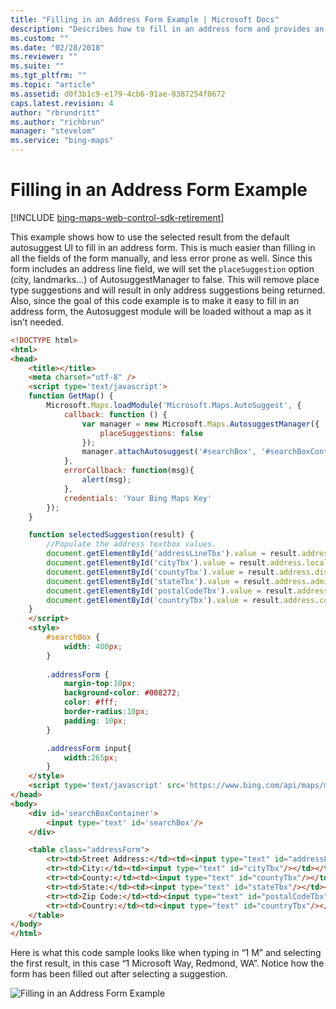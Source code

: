 ```yaml
---
title: "Filling in an Address Form Example | Microsoft Docs"
description: "Describes how to fill in an address form and provides an example for filling in an address form in HTML."
ms.custom: ""
ms.date: "02/28/2018"
ms.reviewer: ""
ms.suite: ""
ms.tgt_pltfrm: ""
ms.topic: "article"
ms.assetid: d0f3b1c9-e179-4cb6-91ae-8387254f0672
caps.latest.revision: 4
author: "rbrundritt"
ms.author: "richbrun"
manager: "stevelom"
ms.service: "bing-maps"
---
```


# Filling in an Address Form Example

[!INCLUDE [bing-maps-web-control-sdk-retirement](../../../includes/bing-maps-web-control-sdk-retirement.md)]

This example shows how to use the selected result from the default autosuggest UI to fill in an address form. This is much easier than filling in all the fields of the form manually, and less error prone as well. Since this form includes an address line field, we will set the `placeSuggestion` option (city, landmarks…) of AutosuggestManager to false. This will remove place type suggestions and will result in only address suggestions being returned. Also, since the goal of this code example is to make it easy to fill in an address form, the Autosuggest module will be loaded without a map as it isn’t needed.

```html
<!DOCTYPE html>
<html>
<head>
    <title></title>
    <meta charset="utf-8" />
	<script type='text/javascript'>
    function GetMap() {
        Microsoft.Maps.loadModule('Microsoft.Maps.AutoSuggest', {
            callback: function () {
                var manager = new Microsoft.Maps.AutosuggestManager({
                    placeSuggestions: false
                });
                manager.attachAutosuggest('#searchBox', '#searchBoxContainer', selectedSuggestion);
            },
            errorCallback: function(msg){
                alert(msg);
            },
            credentials: 'Your Bing Maps Key' 
        });
    }

    function selectedSuggestion(result) {
        //Populate the address textbox values.
        document.getElementById('addressLineTbx').value = result.address.addressLine || '';
        document.getElementById('cityTbx').value = result.address.locality || '';
        document.getElementById('countyTbx').value = result.address.district || '';
        document.getElementById('stateTbx').value = result.address.adminDistrict || '';
        document.getElementById('postalCodeTbx').value = result.address.postalCode || '';
        document.getElementById('countryTbx').value = result.address.countryRegion || '';
    }
    </script>
    <style>
        #searchBox {
            width: 400px;
        }
        
        .addressForm {
            margin-top:10px;
            background-color: #008272;
            color: #fff;
            border-radius:10px;
            padding: 10px;
        }

        .addressForm input{
            width:265px;
        }
    </style>
    <script type='text/javascript' src='https://www.bing.com/api/maps/mapcontrol?callback=GetMap' async defer></script>
</head>
<body>
    <div id='searchBoxContainer'>
        <input type='text' id='searchBox'/>
    </div>

    <table class="addressForm">
        <tr><td>Street Address:</td><td><input type="text" id="addressLineTbx"/></td></tr>
        <tr><td>City:</td><td><input type="text" id="cityTbx"/></td></tr>
        <tr><td>County:</td><td><input type="text" id="countyTbx"/></td></tr>
        <tr><td>State:</td><td><input type="text" id="stateTbx"/></td></tr>
        <tr><td>Zip Code:</td><td><input type="text" id="postalCodeTbx"/></td></tr>
        <tr><td>Country:</td><td><input type="text" id="countryTbx"/></td></tr>
    </table>
</body>
</html>
```

Here is what this code sample looks like when typing in “1 M” and selecting the first result, in this case “1 Microsoft Way, Redmond, WA”. Notice how the form has been filled out after selecting a suggestion. 
 
![Filling in an Address Form Example](../../media/bmv8-autosuggestaddressform.png)